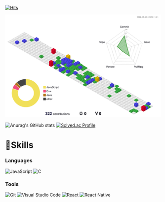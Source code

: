 
[![Hits](https://hits.seeyoufarm.com/api/count/incr/badge.svg?url=https%3A%2F%2Fgithub.com%2Fjiyumi00&count_bg=%23FFDA63&title_bg=%239EA09C&icon=&icon_color=%23FFE14D&title=hits&edge_flat=false)](https://hits.seeyoufarm.com)

![](./profile-3d-contrib/profile-gitblock.svg)


![Anurag's GitHub stats](https://github-readme-stats.vercel.app/api?username=jiyumi00&show_icons=true&theme=radical)
[![Solved.ac Profile](http://mazassumnida.wtf/api/v2/generate_badge?boj=jiyumi00)](https://solved.ac/jiyumi00/)




# 🌱Skills
### Languages
![JavaScript](https://img.shields.io/badge/JavaScript-F7DF1E.svg?&style=for-the-badge&logo=JavaScript&logoColor=white)
![C](https://img.shields.io/badge/c-A8B9CC.svg?&style=for-the-badge&logo=c&logoColor=white)


### Tools
![Git](https://img.shields.io/badge/Git-F05032.svg?&style=for-the-badge&logo=Git&logoColor=white)
![Visual Studio Code](https://img.shields.io/badge/Visual%20Studio%20Code-007ACC.svg?&style=for-the-badge&logo=Visual%20Studio%20Code&logoColor=white)
![React](https://img.shields.io/badge/React-61DAFB.svg?&style=for-the-badge&logo=react&logoColor=white)
![React Native](https://img.shields.io/badge/React%20Native-7CBDEE.svg?&style=for-the-badge&logo=react&logoColor=white)


<!--
**jiyumi00/jiyumi00** is a ✨ _special_ ✨ repository because its `README.md` (this file) appears on your GitHub profile.

Here are some ideas to get you started:![Anurag's GitHub stats](https://github-readme-stats.vercel.app/api?username=jiyumi00&show_icons=true&theme=radical)

- 🔭 I’m currently working on ...
- 🌱 I’m currently learning ...
- 👯 I’m looking to collaborate on ...
- 🤔 I’m looking for help with ...
- 💬 Ask me about ...
- 📫 How to reach me: ...
- 😄 Pronouns: ...
- ⚡ Fun fact: ...
-->

